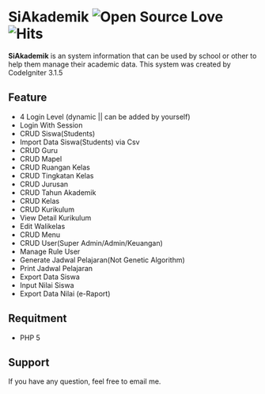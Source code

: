 # SiAkademik ![Open Source Love](https://badges.frapsoft.com/os/v1/open-source.svg?v=102)&nbsp;![Hits](https://hitcounter.pythonanywhere.com/count/tag.svg?url=https%3A%2F%2Fgithub.com%2Fmuhammadzhuhry%2FSistem-Informasi-Akademik)

**SiAkademik** is an system information that can be used by school or other to help them manage their academic data. This system was created by CodeIgniter 3.1.5

Feature
----------
- 4 Login Level (dynamic || can be added by yourself)
- Login With Session
- CRUD Siswa(Students)
- Import Data Siswa(Students) via Csv
- CRUD Guru
- CRUD Mapel
- CRUD Ruangan Kelas
- CRUD Tingkatan Kelas
- CRUD Jurusan
- CRUD Tahun Akademik
- CRUD Kelas
- CRUD Kurikulum
- View Detail Kurikulum
- Edit Walikelas
- CRUD Menu
- CRUD User(Super Admin/Admin/Keuangan)
- Manage Rule User
- Generate Jadwal Pelajaran(Not Genetic Algorithm)
- Print Jadwal Pelajaran
- Export Data Siswa
- Input Nilai Siswa
- Export Data Nilai (e-Raport)

Requitment
----------
- PHP 5


Support
----------
If you have any question, feel free to email me.
